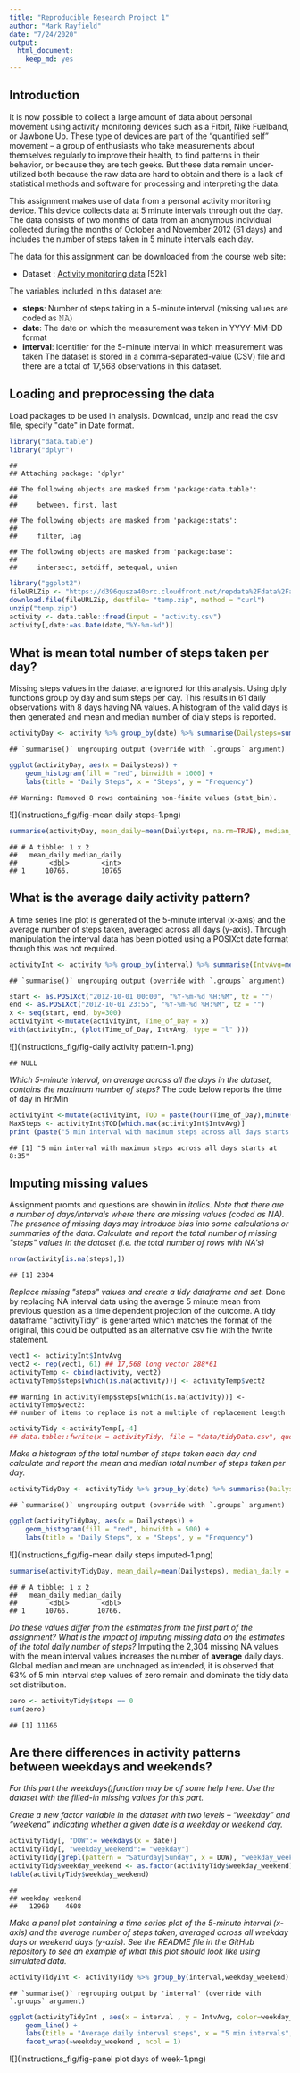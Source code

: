```yaml
---
title: "Reproducible Research Project 1"
author: "Mark Rayfield"
date: "7/24/2020"
output: 
  html_document: 
    keep_md: yes
---
```




## Introduction

It is now possible to collect a large amount of data about personal movement using activity monitoring devices such as a Fitbit, Nike Fuelband, or Jawbone Up. These type of devices are part of the “quantified self” movement – a group of enthusiasts who take measurements about themselves regularly to improve their health, to find patterns in their behavior, or because they are tech geeks. But these data remain under-utilized both because the raw data are hard to obtain and there is a lack of statistical methods and software for processing and interpreting the data.

This assignment makes use of data from a personal activity monitoring device. This device collects data at 5 minute intervals through out the day. The data consists of two months of data from an anonymous individual collected during the months of October and November 2012 (61 days) and includes the number of steps taken in 5 minute intervals each day.

The data for this assignment can be downloaded from the course web site:

* Dataset : [Activity monitoring data](https://d396qusza40orc.cloudfront.net/repdata%2Fdata%2Factivity.zip") [52k]

The variables included in this dataset are:

* **steps**: Number of steps taking in a 5-minute interval (missing values are coded as 𝙽𝙰)
* **date**: The date on which the measurement was taken in YYYY-MM-DD format
* **interval**: Identifier for the 5-minute interval in which measurement was taken
The dataset is stored in a comma-separated-value (CSV) file and there are a total of 17,568 observations in this dataset.

## Loading and preprocessing the data

Load packages to be used in analysis. Download, unzip and read the csv file, specify "date" in Date format. 


```r
library("data.table")
library("dplyr")
```

```
## 
## Attaching package: 'dplyr'
```

```
## The following objects are masked from 'package:data.table':
## 
##     between, first, last
```

```
## The following objects are masked from 'package:stats':
## 
##     filter, lag
```

```
## The following objects are masked from 'package:base':
## 
##     intersect, setdiff, setequal, union
```

```r
library("ggplot2")
fileURLZip <- "https://d396qusza40orc.cloudfront.net/repdata%2Fdata%2Factivity.zip"
download.file(fileURLZip, destfile= "temp.zip", method = "curl")
unzip("temp.zip")
activity <- data.table::fread(input = "activity.csv")
activity[,date:=as.Date(date,"%Y-%m-%d")]
```

## What is mean total number of steps taken per day?

Missing steps values in the dataset are ignored for this analysis. Using dply functions group by day and sum steps per day. This results in 61 daily observations with 8 days having NA values. A histogram of the valid days is then generated and mean and median number of dialy steps is reported.  


```r
activityDay <- activity %>% group_by(date) %>% summarise(Dailysteps=sum(steps))
```

```
## `summarise()` ungrouping output (override with `.groups` argument)
```

```r
ggplot(activityDay, aes(x = Dailysteps)) +
    geom_histogram(fill = "red", binwidth = 1000) +
    labs(title = "Daily Steps", x = "Steps", y = "Frequency")
```

```
## Warning: Removed 8 rows containing non-finite values (stat_bin).
```

![](Instructions_fig/fig-mean daily steps-1.png)<!-- -->

```r
summarise(activityDay, mean_daily=mean(Dailysteps, na.rm=TRUE), median_daily = median(Dailysteps, na.rm=TRUE))
```

```
## # A tibble: 1 x 2
##   mean_daily median_daily
##        <dbl>        <int>
## 1     10766.        10765
```

## What is the average daily activity pattern?

A time series line plot is generated of the 5-minute interval (x-axis) and the average number of steps taken, averaged across all days (y-axis). Through manipulation the interval data has been plotted using a POSIXct date format though this was not required. 


```r
activityInt <- activity %>% group_by(interval) %>% summarise(IntvAvg=mean(steps, na.rm=TRUE))
```

```
## `summarise()` ungrouping output (override with `.groups` argument)
```

```r
start <- as.POSIXct("2012-10-01 00:00", "%Y-%m-%d %H:%M", tz = "")
end <- as.POSIXct("2012-10-01 23:55", "%Y-%m-%d %H:%M", tz = "")
x <- seq(start, end, by=300)
activityInt <-mutate(activityInt, Time_of_Day = x)
with(activityInt, (plot(Time_of_Day, IntvAvg, type = "l" )))
```

![](Instructions_fig/fig-daily activity pattern-1.png)<!-- -->

```
## NULL
```

*Which 5-minute interval, on average across all the days in the dataset, contains the maximum number of steps?* The code below reports the time of day in Hr:Min

```r
activityInt <-mutate(activityInt, TOD = paste(hour(Time_of_Day),minute(Time_of_Day), sep =":"))
MaxSteps <- activityInt$TOD[which.max(activityInt$IntvAvg)]
print (paste("5 min interval with maximum steps across all days starts at ", MaxSteps))
```

```
## [1] "5 min interval with maximum steps across all days starts at  8:35"
```


## Imputing missing values

Assignment promts and questions are showin in *italics*.
*Note that there are a number of days/intervals where there are missing values (coded as NA). The presence of missing days may introduce bias into some calculations or summaries of the data. Calculate and report the total number of missing "steps" values in the dataset (i.e. the total number of rows with NA's)*


```r
nrow(activity[is.na(steps),])
```

```
## [1] 2304
```

*Replace missing "steps" values and create a tidy dataframe and set.* Done by replacing NA interval data using the average 5 minute mean from previous question as a time dependent projection of the outcome. A tidy dataframe "activityTidy" is generarted which matches the format of the original, this could be outputted as an alternative csv file with the fwrite statement.  


```r
vect1 <- activityInt$IntvAvg
vect2 <- rep(vect1, 61) ## 17,568 long vector 288*61
activityTemp <- cbind(activity, vect2)
activityTemp$steps[which(is.na(activity))] <- activityTemp$vect2
```

```
## Warning in activityTemp$steps[which(is.na(activity))] <- activityTemp$vect2:
## number of items to replace is not a multiple of replacement length
```

```r
activityTidy <-activityTemp[,-4]
## data.table::fwrite(x = activityTidy, file = "data/tidyData.csv", quote = FALSE)
```

*Make a histogram of the total number of steps taken each day and calculate and report the mean and median total number of steps taken per day.* 


```r
activityTidyDay <- activityTidy %>% group_by(date) %>% summarise(Dailysteps=sum(steps))
```

```
## `summarise()` ungrouping output (override with `.groups` argument)
```

```r
ggplot(activityTidyDay, aes(x = Dailysteps)) +
    geom_histogram(fill = "red", binwidth = 500) +
    labs(title = "Daily Steps", x = "Steps", y = "Frequency")
```

![](Instructions_fig/fig-mean daily steps imputed-1.png)<!-- -->

```r
summarise(activityTidyDay, mean_daily=mean(Dailysteps), median_daily = median(Dailysteps))
```

```
## # A tibble: 1 x 2
##   mean_daily median_daily
##        <dbl>        <dbl>
## 1     10766.       10766.
```

*Do these values differ from the estimates from the first part of the assignment? What is the impact of imputing missing data on the estimates of the total daily number of steps?* 
Imputing the 2,304 missing NA values with the mean interval values increases the number of **average** daily days. Global median and mean are unchnaged as intended, it is observed that 63% of 5 min interval step values of zero remain and dominate the tidy data set distribution.

```r
zero <- activityTidy$steps == 0
sum(zero)
```

```
## [1] 11166
```

## Are there differences in activity patterns between weekdays and weekends?

*For this part the weekdays()function may be of some help here. Use the dataset with the filled-in missing values for this part.*

*Create a new factor variable in the dataset with two levels – “weekday” and “weekend” indicating whether a given date is a weekday or weekend day.*



```r
activityTidy[, "DOW":= weekdays(x = date)]
activityTidy[, "weekday_weekend":= "weekday"]
activityTidy[grepl(pattern = "Saturday|Sunday", x = DOW), "weekday_weekend"] <- "weekend"
activityTidy$weekday_weekend <- as.factor(activityTidy$weekday_weekend)
table(activityTidy$weekday_weekend)
```

```
## 
## weekday weekend 
##   12960    4608
```

*Make a panel plot containing a time series plot of the 5-minute interval (x-axis) and the average number of steps taken, averaged across all weekday days or weekend days (y-axis). See the README file in the GitHub repository to see an example of what this plot should look like using simulated data.*


```r
activityTidyInt <- activityTidy %>% group_by(interval,weekday_weekend) %>% summarise(IntvAvg=mean(steps))
```

```
## `summarise()` regrouping output by 'interval' (override with `.groups` argument)
```

```r
ggplot(activityTidyInt , aes(x = interval , y = IntvAvg, color=weekday_weekend)) +
    geom_line() + 
    labs(title = "Average daily interval steps", x = "5 min intervals", y = "No. of Steps") +
    facet_wrap(~weekday_weekend , ncol = 1)
```

![](Instructions_fig/fig-panel plot days of week-1.png)<!-- -->

